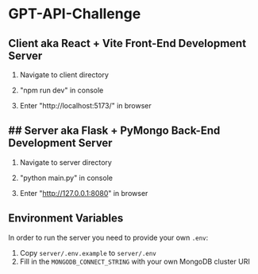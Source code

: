 # GPT-API-Challenge

## Client aka React + Vite Front-End Development Server

1. Navigate to client directory

2. "npm run dev" in console

3. Enter "http://localhost:5173/" in browser

## ## Server aka Flask + PyMongo Back-End Development Server
1. Navigate to server directory

2. "python main.py" in console

3. Enter "http://127.0.0.1:8080" in browser

## Environment Variables
In order to run the server you need to provide your own `.env`:

1. Copy `server/.env.example` to `server/.env`  
2. Fill in the `MONGODB_CONNECT_STRING` with your own MongoDB cluster URI  